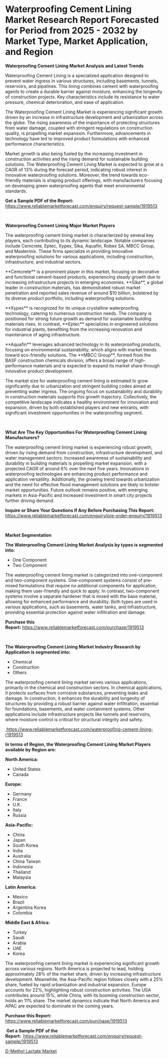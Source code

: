 <p><h1>Waterproofing Cement Lining Market Research Report Forecasted for Period from 2025 -  2032 by Market Type, Market Application, and Region</h1></p><p><strong>Waterproofing Cement Lining Market Analysis and Latest Trends</strong></p>
<p><p>Waterproofing Cement Lining is a specialized application designed to prevent water ingress in various structures, including basements, tunnels, reservoirs, and pipelines. This lining combines cement with waterproofing agents to create a durable barrier against moisture, enhancing the longevity of construction projects. Key characteristics include its resistance to water pressure, chemical deterioration, and ease of application.</p><p>The Waterproofing Cement Lining Market is experiencing significant growth driven by an increase in infrastructure development and urbanization across the globe. The rising awareness of the importance of protecting structures from water damage, coupled with stringent regulations on construction quality, is propelling market expansion. Furthermore, advancements in technology have led to improved product formulations with enhanced performance characteristics.</p><p>Market growth is also being fueled by the increasing investment in construction activities and the rising demand for sustainable building solutions. The Waterproofing Cement Lining Market is expected to grow at a CAGR of 13% during the forecast period, indicating robust interest in innovative waterproofing solutions. Moreover, the trend towards eco-friendly materials is shaping product offerings, with manufacturers focusing on developing green waterproofing agents that meet environmental standards.</p></p>
<p><strong>Get a Sample PDF of the Report:&nbsp;</strong> <a href="https://www.reliablemarketforecast.com/enquiry/request-sample/1919513?utm_campaign=1833&utm_medium=2&utm_source=Github&utm_content=ia&utm_term=04022025&utm_id=waterproofing-cement-lining">https://www.reliablemarketforecast.com/enquiry/request-sample/1919513</a></p>
<p>&nbsp;</p>
<p><strong>Waterproofing Cement Lining Major Market Players</strong></p>
<p><p>The waterproofing cement lining market is characterized by several key players, each contributing to its dynamic landscape. Notable companies include Cemcrete, Eptec, Xypex, Sika, Aquafin, Robex SA, MBCC Group, and Mastermix. These firms specialize in providing innovative waterproofing solutions for various applications, including construction, infrastructure, and industrial sectors.</p><p>**Cemcrete** is a prominent player in this market, focusing on decorative and functional cement-based products, experiencing steady growth due to increasing infrastructure projects in emerging economies. **Sika**, a global leader in construction materials, has demonstrated robust market penetration and reported sales revenue of around $10 billion, bolstered by its diverse product portfolio, including waterproofing solutions.</p><p>**Xypex** is recognized for its unique crystalline waterproofing technology, catering to numerous construction needs. The company is positioned for strong future growth as demand for sustainable building materials rises. In contrast, **Eptec** specializes in engineered solutions for industrial plants, benefiting from the increasing renovation and maintenance of aging infrastructure.</p><p>**Aquafin** leverages advanced technology in its waterproofing products, focusing on environmental sustainability, which aligns with market trends toward eco-friendly solutions. The **MBCC Group**, formed from the BASF construction chemicals division, offers a broad range of high-performance materials and is expected to expand its market share through innovative product development.</p><p>The market size for waterproofing cement lining is estimated to grow significantly due to urbanization and stringent building codes aimed at preventing water ingress. The ongoing focus on sustainability and durability in construction materials supports this growth trajectory. Collectively, the competitive landscape indicates a healthy environment for innovation and expansion, driven by both established players and new entrants, with significant investment opportunities in the waterproofing segment.</p></p>
<p>&nbsp;</p>
<p><strong>What Are The Key Opportunities For Waterproofing Cement Lining Manufacturers?</strong></p>
<p><p>The waterproofing cement lining market is experiencing robust growth, driven by rising demand from construction, infrastructure development, and water management sectors. Increased awareness of sustainability and durability in building materials is propelling market expansion, with a projected CAGR of around 6% over the next five years. Innovations in waterproofing technologies are enhancing product performance and application versatility. Additionally, the growing trend towards urbanization and the need for effective flood management solutions are likely to bolster market opportunities. Future outlook remains positive, with emerging markets in Asia-Pacific and increased investment in smart city projects further driving demand.</p></p>
<p><strong>Inquire or Share Your Questions If Any Before Purchasing This Report:</strong> <a href="https://www.reliablemarketforecast.com/enquiry/pre-order-enquiry/1919513?utm_campaign=1833&utm_medium=2&utm_source=Github&utm_content=ia&utm_term=04022025&utm_id=waterproofing-cement-lining">https://www.reliablemarketforecast.com/enquiry/pre-order-enquiry/1919513</a></p>
<p>&nbsp;</p>
<p><strong>Market Segmentation</strong></p>
<p><strong>The Waterproofing Cement Lining Market Analysis by types is segmented into:</strong></p>
<p><ul><li>One Component</li><li>Two Component</li></ul></p>
<p><p>The waterproofing cement lining market is categorized into one-component and two-component systems. One-component systems consist of pre-mixed formulations that require no additional components for application, making them user-friendly and quick to apply. In contrast, two-component systems involve a separate hardener that is mixed with the base material, allowing for enhanced performance and durability. Both types are used in various applications, such as basements, water tanks, and infrastructure, providing essential protection against water infiltration and damage.</p></p>
<p><strong>Purchase this Report:&nbsp;</strong><a href="https://www.reliablemarketforecast.com/purchase/1919513?utm_campaign=1833&utm_medium=2&utm_source=Github&utm_content=ia&utm_term=04022025&utm_id=waterproofing-cement-lining">https://www.reliablemarketforecast.com/purchase/1919513</a></p>
<p>&nbsp;</p>
<p><strong>The Waterproofing Cement Lining Market Industry Research by Application is segmented into:</strong></p>
<p><ul><li>Chemical</li><li>Construction</li><li>Others</li></ul></p>
<p><p>The waterproofing cement lining market serves various applications, primarily in the chemical and construction sectors. In chemical applications, it protects surfaces from corrosive substances, preventing leaks and damage. In construction, it enhances the durability and longevity of structures by providing a robust barrier against water infiltration, essential for foundations, basements, and water containment systems. Other applications include infrastructure projects like tunnels and reservoirs, where moisture control is critical for structural integrity and safety.</p></p>
<p><a href="https://www.reliablemarketforecast.com/waterproofing-cement-lining-r1919513?utm_campaign=1833&utm_medium=2&utm_source=Github&utm_content=ia&utm_term=04022025&utm_id=waterproofing-cement-lining">&nbsp;https://www.reliablemarketforecast.com/waterproofing-cement-lining-r1919513</a></p>
<p><strong>In terms of Region, the Waterproofing Cement Lining Market Players available by Region are:</strong></p>
<p>
    <p> <strong> North America: </strong>
        <ul>
            <li>United States</li>
            <li>Canada</li>
        </ul>
        </p> 
    <p> <strong> Europe: </strong>
        <ul>
            <li>Germany</li>
            <li>France</li>
            <li>U.K.</li>
            <li>Italy</li>
            <li>Russia</li>
        </ul>
        </p> 
    <p> <strong> Asia-Pacific: </strong>
        <ul>
            <li>China</li>
            <li>Japan</li>
            <li>South Korea</li>
            <li>India</li>
            <li>Australia</li>
            <li>China Taiwan</li>
            <li>Indonesia</li>
            <li>Thailand</li>
            <li>Malaysia</li>
        </ul>
        </p> 
    <p> <strong> Latin America: </strong>
        <ul>
            <li>Mexico</li>
            <li>Brazil</li>
            <li>Argentina Korea</li>
            <li>Colombia</li>
        </ul>
        </p> 
    <p> <strong> Middle East & Africa: </strong>
        <ul>
            <li>Turkey</li>
            <li>Saudi</li>
            <li>Arabia</li>
            <li>UAE</li>
            <li>Korea</li>
        </ul>
    </p>
    </p>
<p><p>The waterproofing cement lining market is experiencing significant growth across various regions. North America is projected to lead, holding approximately 28% of the market share, driven by increasing infrastructure development. Meanwhile, the Asia-Pacific region follows closely with a 25% share, fueled by rapid urbanization and industrial expansion. Europe accounts for 22%, highlighting robust construction activities. The USA contributes around 15%, while China, with its booming construction sector, holds an 11% share. The market dynamics indicate that North America and APAC are expected to dominate in the coming years.</p></p>
<p><strong>Purchase this Report: </strong><a href="https://www.reliablemarketforecast.com/purchase/1919513?utm_campaign=1833&utm_medium=2&utm_source=Github&utm_content=ia&utm_term=04022025&utm_id=waterproofing-cement-lining">https://www.reliablemarketforecast.com/purchase/1919513</a></p>
<p>&nbsp;<strong>Get a Sample PDF of the Report:&nbsp;&nbsp;</strong><a href="https://www.reliablemarketforecast.com/enquiry/request-sample/1919513?utm_campaign=1833&utm_medium=2&utm_source=Github&utm_content=ia&utm_term=04022025&utm_id=waterproofing-cement-lining">https://www.reliablemarketforecast.com/enquiry/request-sample/1919513</a></p>
<p><strong></strong></p>
<p><p><a href="https://github.com/FassouRP/Market-Research-Report-List-7/blob/main/d-methyl-lactate-market.md?utm_campaign=1833&utm_medium=2&utm_source=Github&utm_content=ia&utm_term=04022025&utm_id=waterproofing-cement-lining">D-Methyl Lactate Market</a></p></p>